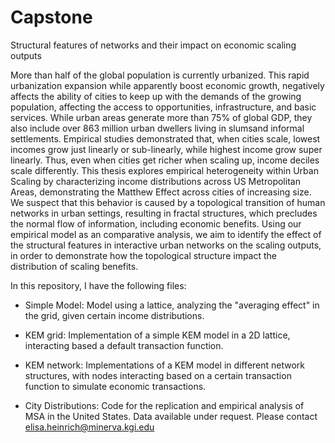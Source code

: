 # Capstone
Structural features of networks and their impact on economic scaling outputs

More than half of the global population is currently urbanized. This rapid  urbanization  expansion  while  apparently  boost  economic growth, negatively affects the ability of cities to keep up with the demands of the growing population, affecting the access to opportunities, infrastructure, and basic services. While urban areas generate more than 75% of global GDP, they  also include over 863 million urban dwellers living in slumsand informal settlements. Empirical studies demonstrated that, when cities scale, lowest incomes grow just linearly or sub-linearly, while highest income grow super linearly. Thus, even when cities get richer when scaling up, income deciles scale differently. This thesis explores empirical heterogeneity within Urban Scaling by characterizing income distributions across US Metropolitan Areas, demonstrating the Matthew Effect across cities of increasing size. We suspect that this behavior is caused by a topological transition of human networks in urban settings, resulting in fractal structures, which precludes the normal flow of information, including economic benefits. Using our empirical model as an comparative analysis, we aim to identify the effect of the structural features in interactive urban networks on the scaling outputs, in order to demonstrate how the topological structure impact the distribution of scaling benefits.

In this repository, I have the following files:

- Simple Model: Model using a lattice, analyzing the "averaging effect" in the grid, given certain income distributions.

- KEM grid: Implementation of a simple KEM model in a 2D lattice, interacting based a default transaction function. 

- KEM network: Implementations of a KEM model in different network structures, with nodes interacting based on a certain transaction function to simulate economic transactions. 

- City Distributions: Code for the replication and empirical analysis of MSA in the United States. Data available under request. Please contact elisa.heinrich@minerva.kgi.edu
